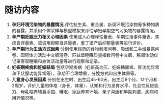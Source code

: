 # 随访内容

1. **孕妇环境污染物的暴露情况**
   评估抗生素、重金属、新现环境污染物等多种物质的暴露，并采用个体采样与模型模拟来评估孕妇孕期空气污染物的暴露情况。
2. **孕产期妊娠压力相关心理因素**
   使用成人心理弹性量表、孕期生活事件量表、焦虑自评量表、流调用抑郁自评量表、爱丁堡产后抑郁量表等进行评价。
3. **孕产期行为生活方式因素**
   分别使用规范的食物频度问卷、吸烟和二手烟暴露问卷、国际体力活动中文版短卷、匹兹堡睡眠质量指数问卷中文版、腕部体动仪记录客观睡眠和身体活动量等进行观察和记录。
4. **妊娠期疾病和妊娠结局**
   包括孕期疾病（妊娠高血压、妊娠糖尿病、肝功能异常和甲状腺功能异常等），孕期不合理增重，分娩方式和出生体重等。
5. **儿童身心发展因素**
   分别在出生时、出生后45-60天、出生后6个月、12个月和2周岁，评价儿童的体格（身长、体重）、认知和行为发育水平、社会性反应能力、母乳喂养辅食添加、睡眠、家庭养育环境、亲子沟通和早期刺激、疾病和用药情况等。

